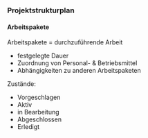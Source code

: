 ### Projektstrukturplan
#### Arbeitspakete

Arbeitspakete = durchzuführende Arbeit

- festgelegte Dauer
- Zuordnung von Personal- & Betriebsmittel
- Abhängigkeiten zu anderen Arbeitspaketen

Zustände:
- Vorgeschlagen
- Aktiv
- in Bearbeitung
- Abgeschlossen
- Erledigt
